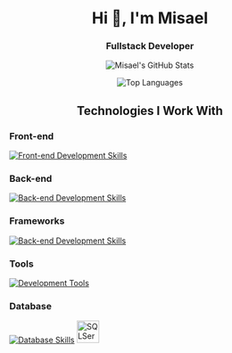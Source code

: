 <h1 align="center">Hi 👋, I'm Misael</h1>
<h3 align="center">Fullstack Developer</h3>

<p align="center">
  <img src="https://github-readme-stats.vercel.app/api?username=mchomem&show_icons=true&theme=github_dark&include_all_commits=true&count_private=true" alt="Misael's GitHub Stats" />
</p>

<p align="center">
  <img src="https://github-readme-stats.vercel.app/api/top-langs/?username=mchomem&layout=compact&theme=github_dark" alt="Top Languages" />
</p>

<h2 align="center">Technologies I Work With</h2>

### Front-end
[![Front-end Development Skills](https://skillicons.dev/icons?i=html,css,js,typescript,jquery)](https://github.com/mchomem)

### Back-end
[![Back-end Development Skills](https://skillicons.dev/icons?i=cs,dotnet,java,kafka,rabbitmq)](https://github.com/mchomem)

### Frameworks
[![Back-end Development Skills](https://skillicons.dev/icons?i=dotnet,angular,vue,bootstrap)](https://github.com/mchomem)

### Tools
[![Development Tools](https://skillicons.dev/icons?i=visualstudio,vscode,eclipse,docker,postman,git,github,figma)](https://github.com/mchomem)

### Database
[![Database Skills](https://skillicons.dev/icons?i=postgres,mysql,sqlite,mongodb,redis)](https://github.com/mchomem)
<img alt="SQLServer" height="40" width="40" src="https://cdn.jsdelivr.net/gh/devicons/devicon/icons/microsoftsqlserver/microsoftsqlserver-plain.svg">
